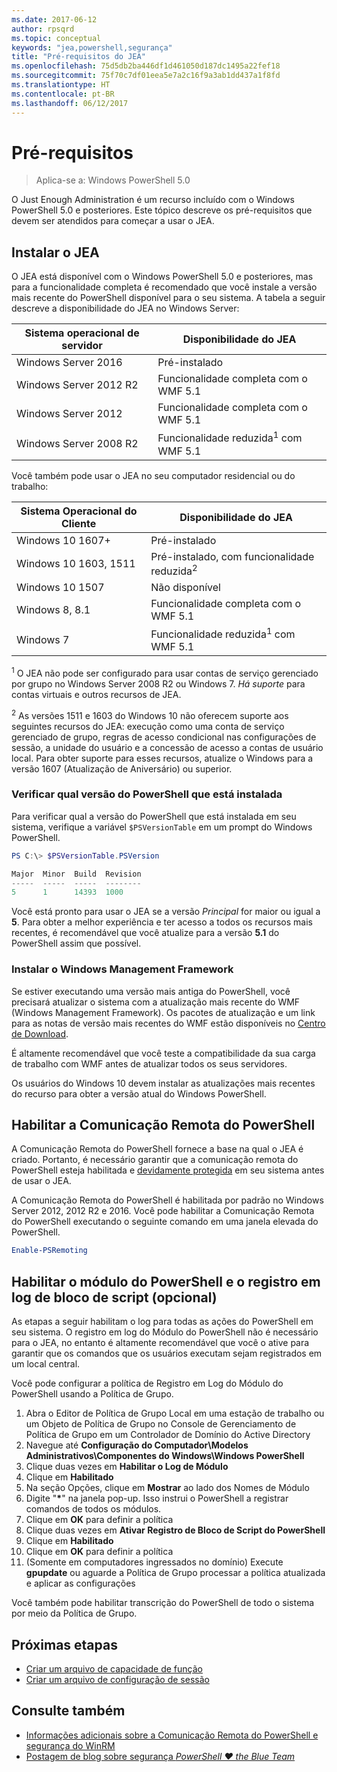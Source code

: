 ```yaml
---
ms.date: 2017-06-12
author: rpsqrd
ms.topic: conceptual
keywords: "jea,powershell,segurança"
title: "Pré-requisitos do JEA"
ms.openlocfilehash: 75d5db2ba446df1d461050d187dc1495a22fef18
ms.sourcegitcommit: 75f70c7df01eea5e7a2c16f9a3ab1dd437a1f8fd
ms.translationtype: HT
ms.contentlocale: pt-BR
ms.lasthandoff: 06/12/2017
---
```

<a id="prerequisites" class="xliff"></a>
# Pré-requisitos

> Aplica-se a: Windows PowerShell 5.0

O Just Enough Administration é um recurso incluído com o Windows PowerShell 5.0 e posteriores.
Este tópico descreve os pré-requisitos que devem ser atendidos para começar a usar o JEA.

<a id="install-jea" class="xliff"></a>
## Instalar o JEA

O JEA está disponível com o Windows PowerShell 5.0 e posteriores, mas para a funcionalidade completa é recomendado que você instale a versão mais recente do PowerShell disponível para o seu sistema.
A tabela a seguir descreve a disponibilidade do JEA no Windows Server:

Sistema operacional de servidor   | Disponibilidade do JEA
--------------------------|--------------------------------
Windows Server 2016       | Pré-instalado
Windows Server 2012 R2    | Funcionalidade completa com o WMF 5.1
Windows Server 2012       | Funcionalidade completa com o WMF 5.1
Windows Server 2008 R2    | Funcionalidade reduzida<sup>1</sup> com WMF 5.1

Você também pode usar o JEA no seu computador residencial ou do trabalho:

Sistema Operacional do Cliente   | Disponibilidade do JEA
--------------------------|-----------------------------------------------------
Windows 10 1607+          | Pré-instalado
Windows 10 1603, 1511     | Pré-instalado, com funcionalidade reduzida<sup>2</sup>
Windows 10 1507           | Não disponível
Windows 8, 8.1            | Funcionalidade completa com o WMF 5.1
Windows 7                 | Funcionalidade reduzida<sup>1</sup> com WMF 5.1

<sup>1</sup> O JEA não pode ser configurado para usar contas de serviço gerenciado por grupo no Windows Server 2008 R2 ou Windows 7.
*Há suporte* para contas virtuais e outros recursos de JEA.

<sup>2</sup> As versões 1511 e 1603 do Windows 10 não oferecem suporte aos seguintes recursos do JEA: execução como uma conta de serviço gerenciado de grupo, regras de acesso condicional nas configurações de sessão, a unidade do usuário e a concessão de acesso a contas de usuário local.
Para obter suporte para esses recursos, atualize o Windows para a versão 1607 (Atualização de Aniversário) ou superior.

<a id="check-which-version-of-powershell-is-installed" class="xliff"></a>
### Verificar qual versão do PowerShell que está instalada

Para verificar qual a versão do PowerShell que está instalada em seu sistema, verifique a variável `$PSVersionTable` em um prompt do Windows PowerShell.

```powershell
PS C:\> $PSVersionTable.PSVersion

Major  Minor  Build  Revision
-----  -----  -----  --------
5      1      14393  1000
```

Você está pronto para usar o JEA se a versão *Principal* for maior ou igual a **5**.
Para obter a melhor experiência e ter acesso a todos os recursos mais recentes, é recomendável que você atualize para a versão **5.1** do PowerShell assim que possível.

<a id="install-windows-management-framework" class="xliff"></a>
### Instalar o Windows Management Framework

Se estiver executando uma versão mais antiga do PowerShell, você precisará atualizar o sistema com a atualização mais recente do WMF (Windows Management Framework).
Os pacotes de atualização e um link para as notas de versão mais recentes do WMF estão disponíveis no [Centro de Download](https://aka.ms/WMF5).

É altamente recomendável que você teste a compatibilidade da sua carga de trabalho com WMF antes de atualizar todos os seus servidores.

Os usuários do Windows 10 devem instalar as atualizações mais recentes do recurso para obter a versão atual do Windows PowerShell.

<a id="enable-powershell-remoting" class="xliff"></a>
## Habilitar a Comunicação Remota do PowerShell

A Comunicação Remota do PowerShell fornece a base na qual o JEA é criado.
Portanto, é necessário garantir que a comunicação remota do PowerShell esteja habilitada e [devidamente protegida](https://msdn.microsoft.com/en-us/powershell/scripting/setup/winrmsecurity) em seu sistema antes de usar o JEA.

A Comunicação Remota do PowerShell é habilitada por padrão no Windows Server 2012, 2012 R2 e 2016.
Você pode habilitar a Comunicação Remota do PowerShell executando o seguinte comando em uma janela elevada do PowerShell.

```powershell
Enable-PSRemoting
```

<a id="enable-powershell-module-and-script-block-logging-optional" class="xliff"></a>
## Habilitar o módulo do PowerShell e o registro em log de bloco de script (opcional)

As etapas a seguir habilitam o log para todas as ações do PowerShell em seu sistema.
O registro em log do Módulo do PowerShell não é necessário para o JEA, no entanto é altamente recomendável que você o ative para garantir que os comandos que os usuários executam sejam registrados em um local central.

Você pode configurar a política de Registro em Log do Módulo do PowerShell usando a Política de Grupo.

1. Abra o Editor de Política de Grupo Local em uma estação de trabalho ou um Objeto de Política de Grupo no Console de Gerenciamento de Política de Grupo em um Controlador de Domínio do Active Directory
2. Navegue até **Configuração do Computador\\Modelos Administrativos\\Componentes do Windows\\Windows PowerShell**
3. Clique duas vezes em **Habilitar o Log de Módulo**
4. Clique em **Habilitado**
5. Na seção Opções, clique em **Mostrar** ao lado dos Nomes de Módulo
6. Digite "**\***" na janela pop-up. Isso instrui o PowerShell a registrar comandos de todos os módulos.
7. Clique em **OK** para definir a política
8. Clique duas vezes em **Ativar Registro de Bloco de Script do PowerShell**
9. Clique em **Habilitado**
10. Clique em **OK** para definir a política
11. (Somente em computadores ingressados no domínio) Execute **gpupdate** ou aguarde a Política de Grupo processar a política atualizada e aplicar as configurações

Você também pode habilitar transcrição do PowerShell de todo o sistema por meio da Política de Grupo.

<a id="next-steps" class="xliff"></a>
## Próximas etapas

- [Criar um arquivo de capacidade de função](role-capabilities.md)
- [Criar um arquivo de configuração de sessão](session-configurations.md)

<a id="see-also" class="xliff"></a>
## Consulte também

- [Informações adicionais sobre a Comunicação Remota do PowerShell e segurança do WinRM](https://msdn.microsoft.com/en-us/powershell/scripting/setup/winrmsecurity)
- [Postagem de blog sobre segurança *PowerShell ♥ the Blue Team*](https://blogs.msdn.microsoft.com/powershell/2015/06/09/powershell-the-blue-team/)

